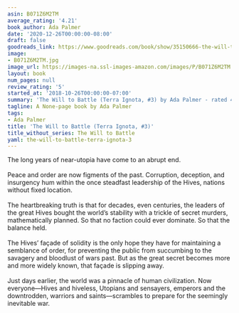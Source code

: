 ```yaml
---
asin: B071Z6M2TM
average_rating: '4.21'
book_author: Ada Palmer
date: '2020-12-26T00:00:00-08:00'
draft: false
goodreads_link: https://www.goodreads.com/book/show/35150666-the-will-to-battle
image:
- B071Z6M2TM.jpg
image_url: https://images-na.ssl-images-amazon.com/images/P/B071Z6M2TM.01._SCLZZZZZZZ.jpg
layout: book
num_pages: null
review_rating: '5'
started_at: '2018-10-26T00:00:00-07:00'
summary: 'The Will to Battle (Terra Ignota, #3) by Ada Palmer - rated 4.21/5 on Goodreads'
tagline: A None-page book by Ada Palmer
tags:
- Ada Palmer
title: 'The Will to Battle (Terra Ignota, #3)'
title_without_series: The Will to Battle
yaml: the-will-to-battle-terra-ignota-3
---
```


The long years of near-utopia have come to an abrupt end.<br /><br />Peace and order are now figments of the past. Corruption, deception, and insurgency hum within the once steadfast leadership of the Hives, nations without fixed location.<br /><br />The heartbreaking truth is that for decades, even centuries, the leaders of the great Hives bought the world’s stability with a trickle of secret murders, mathematically planned. So that no faction could ever dominate. So that the balance held.<br /><br />The Hives’ façade of solidity is the only hope they have for maintaining a semblance of order, for preventing the public from succumbing to the savagery and bloodlust of wars past. But as the great secret becomes more and more widely known, that façade is slipping away.<br /><br />Just days earlier, the world was a pinnacle of human civilization. Now everyone—Hives and hiveless, Utopians and sensayers, emperors and the downtrodden, warriors and saints—scrambles to prepare for the seemingly inevitable war.
